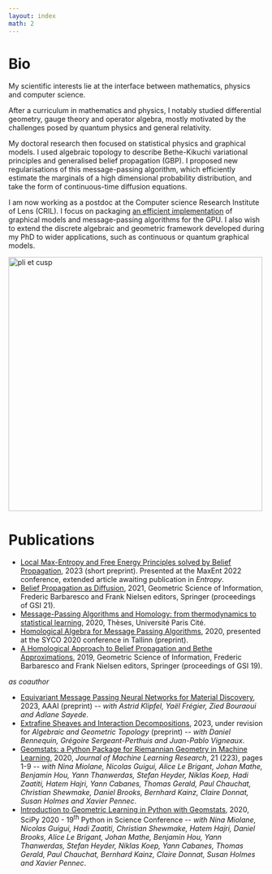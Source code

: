 ```yaml
---
layout: index
math: 2
---
```



# Bio

My scientific interests lie at the interface between 
mathematics, physics and computer science. 

After a curriculum in mathematics and physics, 
I notably studied differential geometry, gauge theory and operator algebra, 
mostly motivated by the challenges posed by quantum physics and general relativity. 

My doctoral research then focused on statistical physics and 
graphical models. I used algebraic topology
to describe Bethe-Kikuchi variational 
principles and generalised belief propagation (GBP).
I proposed new regularisations of this message-passing algorithm, which efficiently estimate the marginals of a high dimensional probability distribution, and 
take the form of continuous-time diffusion equations.

I am now working as a postdoc at the Computer science Research Institute of Lens (CRIL). I focus on packaging [an efficient implementation][topos] of
graphical models and message-passing algorithms for the GPU. 
I also wish to extend the discrete algebraic and geometric framework 
developed during my PhD to wider applications, such as continuous or quantum graphical models.

<img src="bp/assets/pli.jpg"
    width="500px"
    alt="pli et cusp"> 


# Publications

- [Local Max-Entropy and Free Energy Principles solved by Belief Propagation][maxent], 2023 (short preprint). Presented at the MaxEnt 2022 conference, extended article awaiting publication in _Entropy_.
- [Belief Propagation as Diffusion][gsi21], 2021, Geometric Science of Information, Frederic Barbaresco and Frank Nielsen editors, Springer (proceedings of GSI 21).
- [Message-Passing Algorithms and Homology: from thermodynamics to statistical learning][arxiv-phd], 2020, Thèses, Université Paris Cité.
- [Homological Algebra for Message Passing Algorithms][syco20], 2020, 
presented at the SYCO 2020 conference in Tallinn (preprint).
- [A Homological Approach to Belief Propagation and Bethe Approximations][gsi19], 2019, Geometric Science of Information, Frederic Barbaresco and Frank Nielsen editors, Springer (proceedings of GSI 19).

_as coauthor_ 

- [Equivariant Message Passing Neural Networks for Material Discovery][a3i], 2023, AAAI (preprint) 
-- _with Astrid Klipfel, Yaël Frégier, Zied Bouraoui and Adlane Sayede_.
- [Extrafine Sheaves and Interaction Decompositions][agt], 
2023, under revision for _Algebraic and Geometric Topology_ (preprint)
-- _with Daniel Bennequin, Grégoire Sergeant-Perthuis and Juan-Pablo Vigneaux_.
- [Geomstats: a Python Package for Riemannian Geometry in Machine Learning][geomstats-jmlr], 2020, _Journal of Machine Learning Research_, 21 (223), pages 1-9 -- _with Nina Miolane, Nicolas Guigui, Alice Le Brigant, Johan Mathe, Benjamin Hou, Yann Thanwerdas, Stefan Heyder, Niklas Koep, Hadi Zaatiti, Hatem Hajri, Yann Cabanes, Thomas Gerald, Paul Chauchat, Christian Shewmake, Daniel Brooks, Bernhard Kainz, Claire Donnat, Susan Holmes and Xavier Pennec_.
- [Introduction to Geometric Learning in Python with Geomstats][geomstats-scipy], 2020, SciPy 2020 - 19<sup>th</sup> Python in Science Conference -- _with Nina Miolane, Nicolas Guigui, Hadi Zaatiti, Christian Shewmake, Hatem Hajri, Daniel Brooks, Alice Le Brigant, Johan Mathe, Benjamin Hou, Yann Thanwerdas, Stefan Heyder, Niklas Koep, Yann Cabanes, Thomas Gerald, Paul Chauchat, Bernhard Kainz, Claire Donnat, Susan Holmes and Xavier Pennec_.

[maxent]:https://arxiv.org/abs/2207.00841
[gsi21]:https://arxiv.org/abs/2107.12230
[syco20]:/assets/bib/Peltre-Homological_Algebra_for_Message_Passing_Algorithms.pdf
[gsi19]:https://arxiv.org/abs/1903.06088

[phd]:assets/bib/Peltre-Message_Passing_Algorithms_and_Homology.pdf
[arxiv-phd]:https://arxiv.org/abs/2009.11631

[a3i]:https://404
[agt]:https://arxiv.org/abs/2009.12646
[geomstats-jmlr]:https://www.jmlr.org/papers/volume21/19-027/19-027.pdf
[geomstats-scipy]:https://hal.inria.fr/hal-02908006/

[geomstats]:https://github.com/geomstats/geomstats

[revert]:https://revert-project.org
[topos]:https://github.com/opeltre/topos
